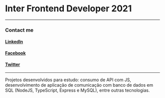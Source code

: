 # Inter Frontend Developer 2021
-----------------

### Contact me

#### [LinkedIn](https://www.linkedin.com/in/leonardo-magnani-451159204/)

#### [Facebook](https://www.facebook.com/leonardo.magnani.92)

#### [Twitter](https://twitter.com/LeonardoMagnan1)

-----------------

Projetos desenvolvidos para estudo: consumo de API com JS, desenvolvimento de aplicação de comunicação com banco de dados em SQL (NodeJS, TypeScript, Express e MySQL), entre outras tecnologias. 
